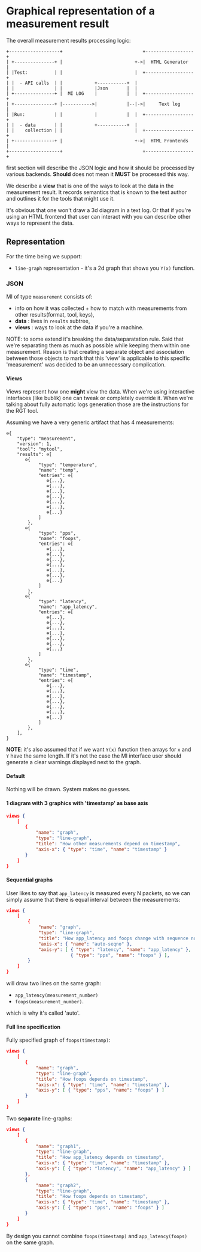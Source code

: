 Graphical representation of a measurement result
================================================

The overall measurement results processing logic:

```text
+-------------------+                              +------------------+
| +---------------+ |                           +->|  HTML Generator  |
| |Test:          | |                           |  +------------------+
| |  - API calls  | |            +-----------+  |
| |               | |            |Json       |  |
| +---------------+ |  MI LOG    |           |  |  +------------------+
| +---------------+ |----------->|           |--|->|     Text log     |
| |Run:           | |            |           |  |  +------------------+
| |  - data       | |            +-----------+  |
| |    collection | |                           |  +------------------+
| +---------------+ |                           +->|  HTML Frontends  |
+-------------------+                              +------------------+
```

first section will describe the JSON logic and how it should be processed by
various backends. **Should** does not mean it **MUST** be processed this way.

We describe a **view** that is one of the ways to look at the data in the
measurement result. It records semantics that is known to the test author and
outlines it for the tools that might use it.

It's obvious that one won't draw a 3d diagram in a text log. Or that if
you're using an HTML frontend that user can interact with you can describe
other ways to represent the data.

Representation
--------------

For the time being we support:

  * `line-graph` representation - it's a 2d graph that shows you `Y(x)`
    function.

### JSON ###

MI of type `measurement` consists of:

  * info on how it was collected + how to match with measurements from other
    results(format, tool, keys),
  * **data** : lives in `results` subtree,
  * **views** : ways to look at the data if you're a machine.

NOTE: to some extend it's breaking the data/separatation rule. Said that
we're separating them as much as possible while keeping them within one
measurement. Reason is that creating a separate object and association
between those objects to mark that this 'view' is applicable to this specific
'measurement' was decided to be an unnecessary complication.

#### Views ####

Views represent how one **might** view the data. When we're using interactive
interfaces (like bublik) one can tweak or completely override it. When we're
talking about fully automatic logs generation those are the instructions for
the RGT tool.

Assuming we have a very generic artifact that has 4 measurements:

```
⊖{
    "type": "measurement",
    "version": 1,
    "tool": "mytool",
    "results": ⊖[
       ⊖{
            "type": "temperature",
            "name": "temp",
            "entries": ⊖[
               ⊕{...},
               ⊕{...},
               ⊕{...},
               ⊕{...},
               ⊕{...},
               ⊕{...},
               ⊕{...}
            ]
        },
       ⊖{
            "type": "pps",
            "name": "foops",
            "entries": ⊖[
               ⊕{...},
               ⊕{...},
               ⊕{...},
               ⊕{...},
               ⊕{...},
               ⊕{...},
               ⊕{...}
            ]
        },
       ⊖{
            "type": "latency",
            "name": "app_latency",
            "entries": ⊖[
               ⊕{...},
               ⊕{...},
               ⊕{...},
               ⊕{...},
               ⊕{...},
               ⊕{...},
               ⊕{...}
            ]
        },
       ⊖{
            "type": "time",
            "name": "timestamp",
            "entries": ⊖[
               ⊕{...},
               ⊕{...},
               ⊕{...},
               ⊕{...},
               ⊕{...},
               ⊕{...},
               ⊕{...}
            ]
        },
    ],
}
```

**NOTE**: it's also assumed that if we want `Y(x)` function then arrays for
`x` and `Y` have the same length. If it's not the case the MI interface user
should generate a clear warnings displayed next to the graph.

#### Default ####

Nothing will be drawn. System makes no guesses.

#### 1 diagram with 3 graphics with 'timestamp' as base axis ####

```json
views {
    [
       {
           "name": "graph",
           "type": "line-graph",
           "title": "How other measurements depend on timestamp",
           "axis-x": { "type": "time", "name": "timestamp" }
       }
    ]
}
```


#### Sequential graphs ####

User likes to say that `app_latency` is measured every N packets, so we can
simply assume that there is equal interval between the measurements:

```json
views {
    [
        {
            "name": "graph",
            "type": "line-graph",
            "title": "How app_latency and foops change with sequence number",
            "axis-x": { "name": "auto-seqno" },
            "axis-y": [ { "type": "latency", "name": "app_latency" },
                        { "type": "pps", "name": "foops" } ],
        }
    ]
}
```

will draw two lines on the same graph:

 * `app_latency(measurement_number)`
 * `foops(measurement_number)`.

which is why it's called 'auto'.

#### Full line specification ####

Fully specified graph of `foops(timestamp)`:

```json
views {
    [
       {
           "name": "graph",
           "type": "line-graph",
           "title": "How foops depends on timestamp",
           "axis-x": { "type": "time", "name": "timestamp" },
           "axis-y": [ { "type": "pps", "name": "foops" } ]
       }
    ]
}
```

Two **separate** line-graphs:

```json
views {
    [
       {
           "name": "graph1",
           "type": "line-graph",
           "title": "How app_latency depends on timestamp",
           "axis-x": { "type": "time", "name": "timestamp" },
           "axis-y": [ { "type": "latency", "name": "app_latency" } ]
       },
       {
           "name": "graph2",
           "type": "line-graph",
           "title": "How foops depends on timestamp",
           "axis-x": { "type": "time", "name": "timestamp" },
           "axis-y": [ { "type": "pps", "name": "foops" } ]
       }
    ]
}
```

By design you cannot combine `foops(timestamp)` and `app_latency(foops)` on
the same graph.
